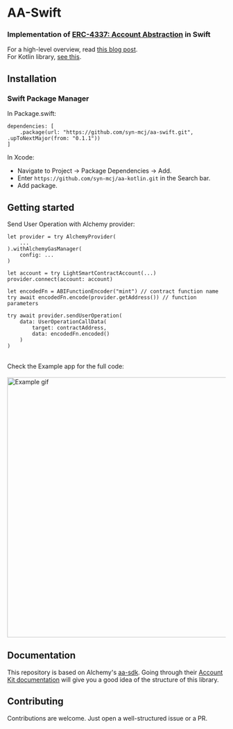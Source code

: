 # AA-Swift

### Implementation of [ERC-4337: Account Abstraction](https://eips.ethereum.org/EIPS/eip-4337) in Swift

For a high-level overview, read [this blog post](https://crewapp.xyz/posts/account-abstraction-mobile/).  
For Kotlin library, [see this](https://github.com/Syn-McJ/aa-kotlin).

## Installation

### Swift Package Manager

In Package.swift:  
```
dependencies: [
    .package(url: "https://github.com/syn-mcj/aa-swift.git", .upToNextMajor(from: "0.1.1"))
]
```

In Xcode:
- Navigate to Project -> Package Dependencies -> Add.
- Enter `https://github.com/syn-mcj/aa-kotlin.git` in the Search bar.
- Add package.

## Getting started

Send User Operation with Alchemy provider:

```
let provider = try AlchemyProvider(
    ...
).withAlchemyGasManager(
    config: ...
)

let account = try LightSmartContractAccount(...)
provider.connect(account: account)

let encodedFn = ABIFunctionEncoder("mint") // contract function name
try await encodedFn.encode(provider.getAddress()) // function parameters
        
try await provider.sendUserOperation(
    data: UserOperationCallData(
        target: contractAddress,
        data: encodedFn.encoded()
    )
)
```
\
Check the Example app for the full code:
\
\
<img src="https://crewapp.xyz/images/example.gif" alt="Example gif" style="height: 600px; margin: 0 auto; display: block;" />

## Documentation
This repository is based on Alchemy's [aa-sdk](https://github.com/alchemyplatform/aa-sdk). Going through their [Account Kit documentation](https://accountkit.alchemy.com/overview/introduction.html) will give you a good idea of the structure of this library.

## Contributing
Contributions are welcome. Just open a well-structured issue or a PR.
